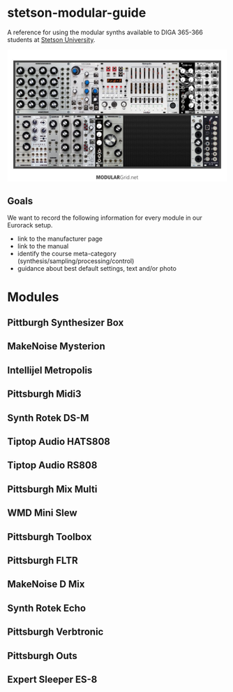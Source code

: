 # stetson-modular-guide
A reference for using the modular synths available to DIGA 365-366 students at [Stetson University](https://www.stetson.edu/).

![image of Stetson's Eurorack setup on ModularGrid.net](modulargrid_1114611.jpg)

## Goals

We want to record the following information for every module in our Eurorack setup.

- link to the manufacturer page
- link to the manual
- identify the course meta-category (synthesis/sampling/processing/control)
- guidance about best default settings, text and/or photo

# Modules
## Pittburgh Synthesizer Box
## MakeNoise Mysterion
## Intellijel Metropolis
## Pittsburgh Midi3
## Synth Rotek DS-M
## Tiptop Audio HATS808

## Tiptop Audio RS808
## Pittsburgh Mix Multi
## WMD Mini Slew
## Pittsburgh Toolbox
## Pittsburgh FLTR
## MakeNoise D Mix
## Synth Rotek Echo
## Pittsburgh Verbtronic
## Pittsburgh Outs
## Expert Sleeper ES-8

